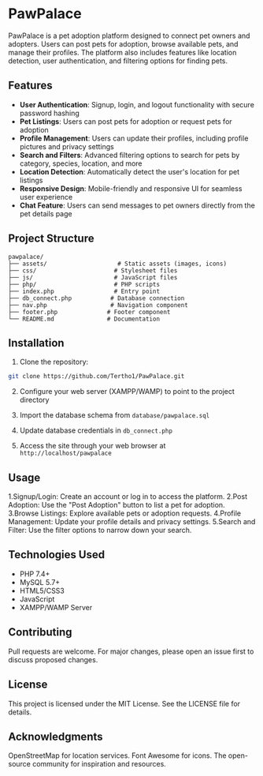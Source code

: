 # PawPalace

PawPalace is a pet adoption platform designed to connect pet owners and adopters. Users can post pets for adoption, browse available pets, and manage their profiles. The platform also includes features like location detection, user authentication, and filtering options for finding pets.

## Features

- **User Authentication**: Signup, login, and logout functionality with secure password hashing
- **Pet Listings**: Users can post pets for adoption or request pets for adoption
- **Profile Management**: Users can update their profiles, including profile pictures and privacy settings
- **Search and Filters**: Advanced filtering options to search for pets by category, species, location, and more
- **Location Detection**: Automatically detect the user's location for pet listings
- **Responsive Design**: Mobile-friendly and responsive UI for seamless user experience
- **Chat Feature**: Users can send messages to pet owners directly from the pet details page

## Project Structure

```
pawpalace/
├── assets/                    # Static assets (images, icons)
├── css/                      # Stylesheet files
├── js/                       # JavaScript files
├── php/                      # PHP scripts
├── index.php                 # Entry point
├── db_connect.php           # Database connection
├── nav.php                  # Navigation component
├── footer.php              # Footer component
└── README.md               # Documentation
```

## Installation

1. Clone the repository:

```bash
git clone https://github.com/Tertho1/PawPalace.git
```

2. Configure your web server (XAMPP/WAMP) to point to the project directory

3. Import the database schema from `database/pawpalace.sql`

4. Update database credentials in `db_connect.php`

5. Access the site through your web browser at `http://localhost/pawpalace`

## Usage

1.Signup/Login: Create an account or log in to access the platform.
2.Post Adoption: Use the "Post Adoption" button to list a pet for adoption.
3.Browse Listings: Explore available pets or adoption requests.
4.Profile Management: Update your profile details and privacy settings.
5.Search and Filter: Use the filter options to narrow down your search.

## Technologies Used

- PHP 7.4+
- MySQL 5.7+
- HTML5/CSS3
- JavaScript
- XAMPP/WAMP Server

## Contributing

Pull requests are welcome. For major changes, please open an issue first to discuss proposed changes.

## License

This project is licensed under the MIT License. See the LICENSE file for details.

## Acknowledgments

OpenStreetMap for location services.
Font Awesome for icons.
The open-source community for inspiration and resources.
